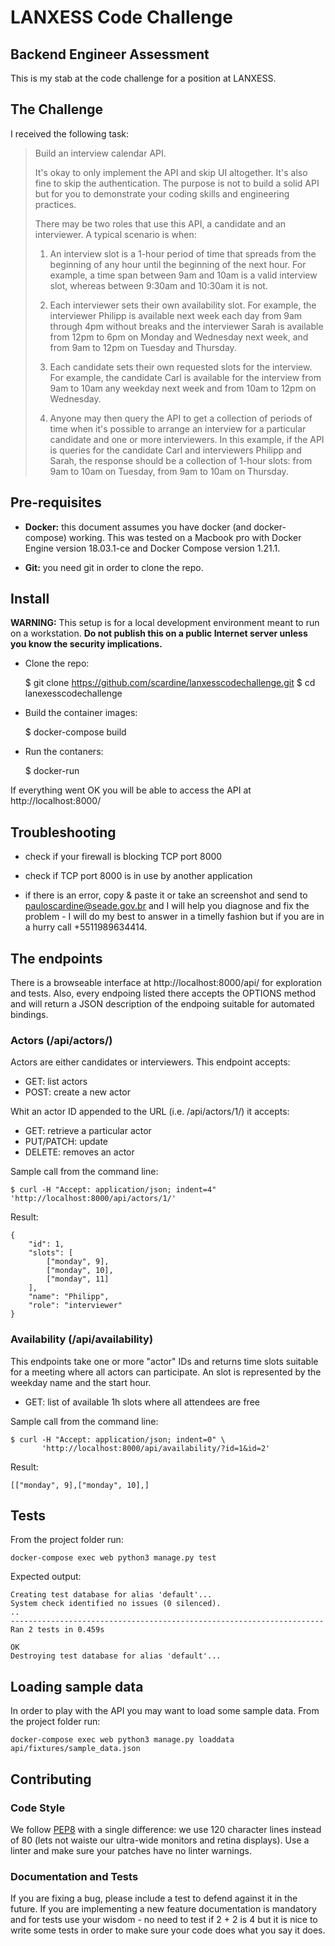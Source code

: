 # LANXESS Code Challenge

## Backend Engineer Assessment

This is my stab at the code challenge for a position at LANXESS.


## The Challenge

I received the following task:

> Build an interview calendar API.
>
> It's okay to only implement the API and skip UI altogether. It's also fine to skip the
authentication. The purpose is not to build a solid API but for you to demonstrate your coding
skills and engineering practices.
>
> There may be two roles that use this API, a candidate and an interviewer. A typical scenario
is when:
>
>  1. An interview slot is a 1-hour period of time that spreads from the beginning of any hour until
the beginning of the next hour. For example, a time span between 9am and 10am is a valid
interview slot, whereas between 9:30am and 10:30am it is not.
>
> 2. Each interviewer sets their own availability slot. For example, the interviewer Philipp is
available next week each day from 9am through 4pm without breaks and the interviewer Sarah
is available from 12pm to 6pm on Monday and Wednesday next week, and from 9am to 12pm
on Tuesday and Thursday.
>
> 3. Each candidate sets their own requested slots for the interview. For example, the candidate
Carl is available for the interview from 9am to 10am any weekday next week and from 10am
to 12pm on Wednesday.
>
> 4. Anyone may then query the API to get a collection of periods of time when it's possible to
arrange an interview for a particular candidate and one or more interviewers. In this example,
if the API is queries for the candidate Carl and interviewers Philipp and Sarah, the response
should be a collection of 1-hour slots: from 9am to 10am on Tuesday, from 9am to 10am on
Thursday.


## Pre-requisites

* **Docker:** this document assumes you have docker (and docker-compose) working. This was tested on a Macbook pro with
Docker Engine version 18.03.1-ce and Docker Compose version 1.21.1.

* **Git:** you need git in order to clone the repo.

## Install

**WARNING:** This setup is for a local development environment meant to run on a workstation. 
**Do not publish this on a public Internet server unless you know the security implications.**

* Clone the repo:

    $ git clone https://github.com/scardine/lanxesscodechallenge.git
    $ cd lanexesscodechallenge
    
* Build the container images:

    $ docker-compose build
    
* Run the contaners:

    $ docker-run
    
If everything went OK you will be able to access the API at http://localhost:8000/

## Troubleshooting

* check if your firewall is blocking TCP port 8000

* check if TCP port 8000 is in use by another application

* if there is an error, copy & paste it or take an screenshot and send to pauloscardine@seade.gov.br
 and I will help you diagnose and fix the problem - I will do my best to answer in a timelly fashion 
 but if you are in a hurry call +5511989634414.
 
## The endpoints

There is a browseable interface at http://localhost:8000/api/ for exploration and tests. Also, every 
endpoing listed there accepts the OPTIONS method and will return a JSON description of the endpoing 
suitable for automated bindings.

### Actors (/api/actors/)

Actors are either candidates or interviewers. This endpoint accepts:

* GET: list actors
* POST: create a new actor

Whit an actor ID appended to the URL (i.e. /api/actors/1/) it accepts:

* GET: retrieve a particular actor
* PUT/PATCH: update
* DELETE: removes an actor

Sample call from the command line:

    $ curl -H "Accept: application/json; indent=4" 'http://localhost:8000/api/actors/1/'
    
Result:
    
    {
        "id": 1,
        "slots": [
            ["monday", 9],
            ["monday", 10],
            ["monday", 11]
        ],
        "name": "Philipp",
        "role": "interviewer"
    }

### Availability (/api/availability)

This endpoints take one or more "actor" IDs and returns time slots suitable for a meeting where
all actors can participate. An slot is represented by the weekday name and the start hour.

* GET: list of available 1h slots where all attendees are free

Sample call from the command line:

    $ curl -H "Accept: application/json; indent=0" \
           'http://localhost:8000/api/availability/?id=1&id=2'
 
Result:
 
    [["monday", 9],["monday", 10],]


## Tests

From the project folder run:

    docker-compose exec web python3 manage.py test 
    
Expected output:

    Creating test database for alias 'default'...
    System check identified no issues (0 silenced).
    ..
    ----------------------------------------------------------------------
    Ran 2 tests in 0.459s

    OK
    Destroying test database for alias 'default'...
    
    
## Loading sample data

In order to play with the API you may want to load some sample data. From the project folder run:

    docker-compose exec web python3 manage.py loaddata api/fixtures/sample_data.json


## Contributing

### Code Style

We follow [PEP8](https://www.python.org/dev/peps/pep-0008/) with a single difference: we use 120 
character lines instead of 80 (lets not waiste our ultra-wide monitors and retina displays). Use
a linter and make sure your patches have no linter warnings.

### Documentation and Tests

If you are fixing a bug, please include a test to defend against it in the future. If you are
implementing a new feature documentation is mandatory and for tests use your wisdom - no need to
test if 2 + 2 is 4 but it is nice to write some tests in order to make sure your code does what 
you say it does.



